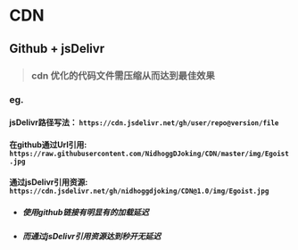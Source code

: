 # CDN

## Github + jsDelivr


> ### cdn 优化的代码文件需压缩从而达到最佳效果


### eg.

#### jsDelivr路径写法： `https://cdn.jsdelivr.net/gh/user/repo@version/file`

#### 在github通过Url引用: `https://raw.githubusercontent.com/NidhoggDJoking/CDN/master/img/Egoist.jpg`


#### 通过jsDelivr引用资源:  `https://cdn.jsdelivr.net/gh/nidhoggdjoking/CDN@1.0/img/Egoist.jpg`



- ##### 使用github链接有明显有的加载延迟

- ##### 而通过jsDelivr引用资源达到秒开无延迟

